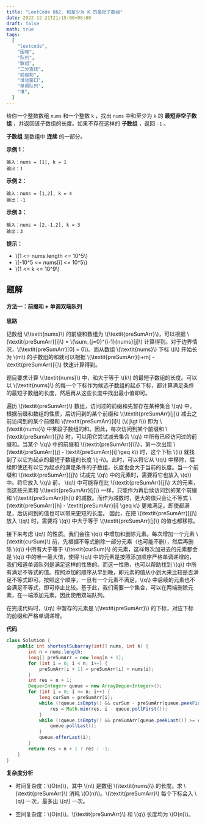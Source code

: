 ```yaml
---
title: "LeetCode 862. 和至少为 K 的最短子数组"
date: 2022-12-21T21:15:00+08:00
draft: false
math: true
tags:
  [
    "leetcode",
    "困难",
    "队列",
    "数组",
    "二分查找",
    "前缀和",
    "滑动窗口",
    "单调队列",
    "堆",
  ]
---
```


给你一个整数数组 `nums` 和一个整数 `k` ，找出 `nums` 中和至少为 `k` 的
**最短非空子数组** ，并返回该子数组的长度。如果不存在这样的 **子数组**
，返回 `-1` 。

<!--more-->

**子数组** 是数组中 **连续** 的一部分。

**示例 1：**

    输入：nums = [1], k = 1
    输出：1

**示例 2：**

    输入：nums = [1,2], k = 4
    输出：-1

**示例 3：**

    输入：nums = [2,-1,2], k = 3
    输出：3

**提示：**

- \\(1 <= nums.length <= 10^5\\)
- \\(-10^5 <= nums[i] <= 10^5\\)
- \\(1 <= k <= 10^9\\)

## 题解

#### 方法一：前缀和 + 单调双端队列

**思路**

记数组 \\(\textit{nums}\\) 的前缀和数组为 \\(\textit{preSumArr}\\)，可以根据 \\(\textit{preSumArr}[i]\\) = \\(\sum\_{j=0}^{i-1}{nums}[j]\\) 计算得到。对于边界情况，\\(\textit{preSumArr}[0] = 0\\)。而从数组 \\(\textit{nums}\\) 下标 \\(i\\) 开始长为 \\(m\\) 的子数组的和就可以根据 \\(\textit{preSumArr}[i+m] - \textit{preSumArr}[i]\\) 快速计算得到。

题目要求计算 \\(\textit{nums}\\) 中，和大于等于 \\(k\\) 的最短子数组的长度。可以以 \\(\textit{nums}\\) 的每一个下标作为候选子数组的起点下标，都计算满足条件的最短子数组的长度，然后再从这些长度中找出最小值即可。

遍历 \\(\textit{preSumArr}\\) 数组，访问过的前缀和先暂存在某种集合 \\(q\\) 中。根据前缀和数组的性质，后访问到的某个前缀和 \\(\textit{preSumArr}[j]\\) 减去之前访问到的某个前缀和 \\(\textit{preSumArr}[i]\\) (\\( j\gt i\\)) 即为 \\(\textit{nums}\\) 中某段子数组的和。因此，每次访问到某个前缀和 \\(\textit{preSumArr}[j]\\) 时，可以用它尝试减去集合 \\(q\\) 中所有已经访问过的前缀和。当某个 \\(q\\) 中的前缀和 \\(\textit{preSumArr}[i]\\)，第一次出现 \\(\textit{preSumArr}[j] - \textit{preSumArr}[i] \geq k\\) 时，这个下标 \\(i\\) 就找到了以它为起点的最短子数组的长度 \\(j-i\\)。此时，可以将它从 \\(q\\) 中移除，后续即使还有以它为起点的满足条件的子数组，长度也会大于当前的长度。当一个前缀和 \\(\textit{preSumArr}[j]\\) 试减完 \\(q\\) 中的元素时，需要将它也放入 \\(q\\) 中。将它放入 \\(q\\) 前， \\(q\\) 中可能存在比 \\(\textit{preSumArr}[j]\\) 大的元素，而这些元素和 \\(\textit{preSumArr}[j]\\) 一样，只能作为再后续访问到的某个前缀和 \\(\textit{preSumArr}[h]\\) 的减数。而作为减数时，更大的值只会让不等式 \\(\textit{preSumArr}[h] - \textit{preSumArr}[i] \geq k\\) 更难满足。即使都满足，后访问到的值也可以带来更短的长度。 因此，在把 \\(\textit{preSumArr}[j]\\) 放入 \\(q\\) 时，需要将 \\(q\\) 中大于等于 \\(\textit{preSumArr}[j]\\) 的值也都移除。

接下来考虑 \\(q\\) 的性质。我们会往 \\(q\\) 中增加和删除元素。每次增加一个元素 \\(\textit{curSum}\\) 前，先根据不等式删除一部分元素（也可能不删），然后再删除 \\(q\\) 中所有大于等于 \\(\textit{curSum}\\) 的元素，这样每次加进去的元素都会是 \\(q\\) 中的唯一最大值，使得 \\(q\\) 中的元素是按照添加顺序严格单调递增的，我们知道单调队列是满足这样的性质的。而这一性质，也可以帮助找到 \\(q\\) 中所有满足不等式的值。按照添加的顺序从早到晚，即元素的值从小到大来比较是否满足不等式即可。按照这个顺序，一旦有一个元素不满足，\\(q\\) 中后续的元素也不会满足不等式，即可停止比较。基于此，我们需要一个集合，可以在两端删除元素，在一端添加元素，因此使用双端队列。

在完成代码时，\\(q\\) 中暂存的元素是 \\(\textit{preSumArr}\\) 的下标，对应下标的前缀和严格单调递增。

**代码**

```java
class Solution {
    public int shortestSubarray(int[] nums, int k) {
        int n = nums.length;
        long[] preSumArr = new long[n + 1];
        for (int i = 0; i < n; i++) {
            preSumArr[i + 1] = preSumArr[i] + nums[i];
        }
        int res = n + 1;
        Deque<Integer> queue = new ArrayDeque<Integer>();
        for (int i = 0; i <= n; i++) {
            long curSum = preSumArr[i];
            while (!queue.isEmpty() && curSum - preSumArr[queue.peekFirst()] >= k) {
                res = Math.min(res, i - queue.pollFirst());
            }
            while (!queue.isEmpty() && preSumArr[queue.peekLast()] >= curSum) {
                queue.pollLast();
            }
            queue.offerLast(i);
        }
        return res < n + 1 ? res : -1;
    }
}
```

**复杂度分析**

- 时间复杂度：\\(O(n)\\)，其中 \\(n\\) 是数组 \\(\textit{nums}\\) 的长度。求 \\(\textit{preSumArr}\\) 消耗 \\(O(n)\\)。\\(\textit{preSumArr}\\) 每个下标会入 \\(q\\) 一次，最多出 \\(q\\) 一次。

- 空间复杂度：\\(O(n)\\)。\\(\textit{preSumArr}\\) 和 \\(q\\) 长度均为 \\(O(n)\\)。
